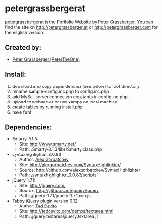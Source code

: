 petergrassbergerat
==================

petergrassbergerat is the Portfolio Website by Peter Grassberger. You can find 
the site on http://petergrassberger.at or http://petergrassberger.com for the 
english version.

Created by:
-----------
- [Peter Grassberger (PeterTheOne)](http://petergrassberger.com)

Install:
--------
1. download and copy dependencies (see below) to root directory.
2. rename sample-config.inc.php to config.inc.php .
3. add MySql-server connection constants in config.inc.php .
4. upload to webserver or use xampp on local machine.
5. create tables by running install.php
6. have fun!

Dependencies:
-------------
- Smarty-3.1.3:
	- Site: http://www.smarty.net/
	- Path: /Smarty-3.1.3/libs/Smarty.class.php
- syntaxhighlighter_3.0.83
	- Author: [Alex Gorbatchev](http://alexgorbatchev.com)
	- Site: http://alexgorbatchev.com/SyntaxHighlighter/
	- Source: http://github.com/alexgorbatchev/SyntaxHighlighter
	- Path: /syntaxhighlighter_3.0.83/scripts/
- jQuery 1.7.1:
	- Site: http://jquery.com/
	- Source: http://github.com/jquery/jquery
	- Path: /jquery-1.7.1/jquery-1.7.1.min.js
- Tabby jQuery plugin version 0.12
	- Author: [Ted Devito](http://teddevito.com)
	- Site: http://teddevito.com/demos/textarea.html
	- Path: /jquery.textarea/jquery.textarea.js
